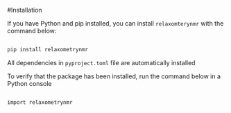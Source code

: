 #Installation

If you have Python and pip installed, you can install ``relaxomterynmr`` with the command below:

```bash

pip install relaxometrynmr

```

All dependencies in ``pyproject.toml`` file are automatically installed

To verify that the package has been installed, run the command below in a Python console


```bash

import relaxometrynmr

```